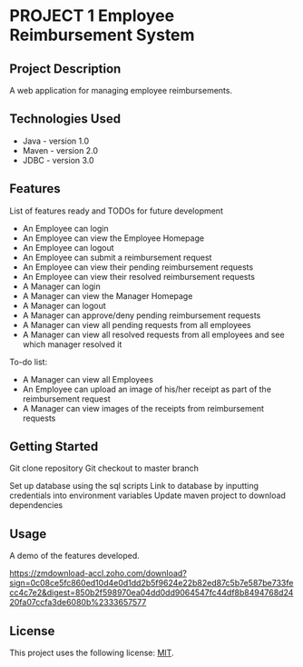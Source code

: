 # PROJECT 1 Employee Reimbursement System

## Project Description

A web application for managing employee reimbursements.

## Technologies Used

* Java - version 1.0
* Maven - version 2.0
* JDBC - version 3.0

## Features

List of features ready and TODOs for future development
* An Employee can login
* An Employee can view the Employee Homepage
* An Employee can logout
* An Employee can submit a reimbursement request
* An Employee can view their pending reimbursement requests
* An Employee can view their resolved reimbursement requests
* A Manager can login
* A Manager can view the Manager Homepage
* A Manager can logout
* A Manager can approve/deny pending reimbursement requests
* A Manager can view all pending requests from all employees
* A Manager can view all resolved requests from all employees and see which manager resolved it

To-do list:
* A Manager can view all Employees
* An Employee can upload an image of his/her receipt as part of the reimbursement request
* A Manager can view images of the receipts from reimbursement requests

## Getting Started
   
Git clone repository
Git checkout to master branch

Set up database using the sql scripts
Link to database by inputting credentials into environment variables
Update maven project to download dependencies


## Usage

A demo of the features developed.

https://zmdownload-accl.zoho.com/download?sign=0c08ce5fc860ed10d4e0d1dd2b5f9624e22b82ed87c5b7e587be733fecc4c7e2&digest=850b2f598970ea04dd0dd9064547fc44df8b8494768d2420fa07ccfa3de6080b%2333657577

## License

This project uses the following license: [MIT](<link>).
